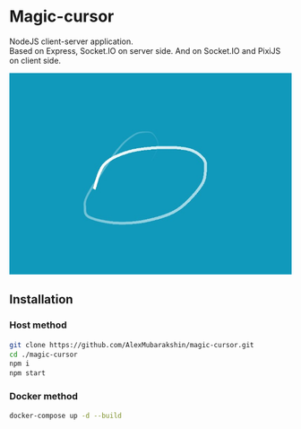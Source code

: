 # Magic-cursor

NodeJS client-server application.<br/>Based on Express, Socket.IO on server side. And on Socket.IO and PixiJS on client side.

![Drag Racing](screenshots/screenshot-1.jpg)

## Installation
### Host method
```bash
git clone https://github.com/AlexMubarakshin/magic-cursor.git
cd ./magic-cursor
npm i
npm start
```

### Docker method
```bash
docker-compose up -d --build
```